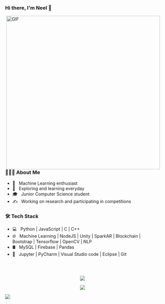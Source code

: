 ### Hi there, I'm Neel 👋


<img align="right" alt="GIF" src="https://cdn.dribbble.com/users/1059583/screenshots/4171367/coding-freak.gif" width="500"/>

<h3>👨🏻‍💻 About Me </h3>

- 💼 &nbsp; Machine Learning enthusiast
- 🤔 &nbsp; Exploring and learning everyday
- 🎓 &nbsp; Junior Computer Science student
- ✍️ &nbsp; Working on research and participating in competitions

<h3>🛠 Tech Stack</h3>

- 💻 &nbsp; Python | JavaScript | C | C++  
- 🌐 &nbsp; Machine Learning | NodeJS | Unity | SparkAR | Blockchain | Bootstrap | Tensorflow | OpenCV | NLP
- 🛢 &nbsp; MySQL | Firebase | Pandas
- 🔧 &nbsp; Jupyter | PyCharm | Visual Studio code | Eclipse | Git

<br>

<br>
<p align='center'> 
  <img align="center" src="https://github-readme-stats.vercel.app/api/top-langs/?username=neelghoshal&show_icons=true&theme=onedark">
</p>
<p align='center'>
  <img align="center" src="https://github-readme-streak-stats.herokuapp.com?user=neelghoshal&theme=monokai-metallian">
</p>
<div align="center">

</div><img src="https://github.com/punitkmryh/punitkmryh/blob/master/wave.svg" />
